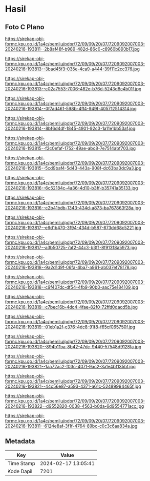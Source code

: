 # Hasil

## Foto C Plano

https://sirekap-obj-formc.kpu.go.id/1a4c/pemilu/pdpr/72/09/09/20/07/7209092007003-20240216-193811--2b8af48f-b989-482d-86c0-c8960b890b17.jpg

https://sirekap-obj-formc.kpu.go.id/1a4c/pemilu/pdpr/72/09/09/20/07/7209092007003-20240216-193813--3bad45f3-035e-4ca9-a444-39f11c2cc376.jpg

https://sirekap-obj-formc.kpu.go.id/1a4c/pemilu/pdpr/72/09/09/20/07/7209092007003-20240216-193813--c02a7553-7006-482e-b76d-5243d8c4b01f.jpg

https://sirekap-obj-formc.kpu.go.id/1a4c/pemilu/pdpr/72/09/09/20/07/7209092007003-20240216-193814--0f7ad461-598b-4ff4-949f-405712514314.jpg

https://sirekap-obj-formc.kpu.go.id/1a4c/pemilu/pdpr/72/09/09/20/07/7209092007003-20240216-193814--8bf6d4df-1845-4901-92c3-1a11e1bb53af.jpg

https://sirekap-obj-formc.kpu.go.id/1a4c/pemilu/pdpr/72/09/09/20/07/7209092007003-20240216-193815--f2c0efaf-1752-49ae-abc8-7e7514abf703.jpg

https://sirekap-obj-formc.kpu.go.id/1a4c/pemilu/pdpr/72/09/09/20/07/7209092007003-20240216-193815--5cd9baf4-5d43-443a-908f-dc63ba3dc9a3.jpg

https://sirekap-obj-formc.kpu.go.id/1a4c/pemilu/pdpr/72/09/09/20/07/7209092007003-20240216-193816--6c52184c-4a36-4d10-b3ff-b35741a35133.jpg

https://sirekap-obj-formc.kpu.go.id/1a4c/pemilu/pdpr/72/09/09/20/07/7209092007003-20240216-193816--c2b41bdb-1343-434d-a873-ba767863f28a.jpg

https://sirekap-obj-formc.kpu.go.id/1a4c/pemilu/pdpr/72/09/09/20/07/7209092007003-20240216-193817--e6d1b470-3f94-434d-b587-673dd68c5221.jpg

https://sirekap-obj-formc.kpu.go.id/1a4c/pemilu/pdpr/72/09/09/20/07/7209092007003-20240216-193817--a3b50725-7af2-44c3-b3f1-8f91318a5973.jpg

https://sirekap-obj-formc.kpu.go.id/1a4c/pemilu/pdpr/72/09/09/20/07/7209092007003-20240216-193818--9a2d1d9f-06fa-4ba7-a961-ab037ef78178.jpg

https://sirekap-obj-formc.kpu.go.id/1a4c/pemilu/pdpr/72/09/09/20/07/7209092007003-20240216-193818--c9f407dc-df54-4fb9-90b0-aac75e184109.jpg

https://sirekap-obj-formc.kpu.go.id/1a4c/pemilu/pdpr/72/09/09/20/07/7209092007003-20240216-193819--c7bec16b-4dc4-4fae-82f0-72ffd0dacd5b.jpg

https://sirekap-obj-formc.kpu.go.id/1a4c/pemilu/pdpr/72/09/09/20/07/7209092007003-20240216-193819--01eb1a2f-c376-4dc8-91f8-f65cf065750f.jpg

https://sirekap-obj-formc.kpu.go.id/1a4c/pemilu/pdpr/72/09/09/20/07/7209092007003-20240216-193820--894b11ba-8b42-47dc-9440-57548d9128fa.jpg

https://sirekap-obj-formc.kpu.go.id/1a4c/pemilu/pdpr/72/09/09/20/07/7209092007003-20240216-193821--1aa72ac2-f03c-4071-9ac2-3a1e4bf135bf.jpg

https://sirekap-obj-formc.kpu.go.id/1a4c/pemilu/pdpr/72/09/09/20/07/7209092007003-20240216-193821--44c56e87-a593-4371-a61c-52489994465f.jpg

https://sirekap-obj-formc.kpu.go.id/1a4c/pemilu/pdpr/72/09/09/20/07/7209092007003-20240216-193822--d9552820-0038-4563-b0da-6d9554771acc.jpg

https://sirekap-obj-formc.kpu.go.id/1a4c/pemilu/pdpr/72/09/09/20/07/7209092007003-20240216-193811--6124e8af-3f1f-4764-89bc-c0c3c6aa834a.jpg


## Metadata

| Key        | Value               |
| ---------- | ------------------- |
| Time Stamp | 2024-02-17 13:05:41 |
| Kode Dapil | 7201                |



